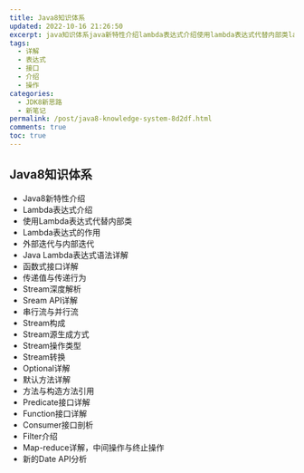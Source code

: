 ```yaml
---
title: Java8知识体系
updated: 2022-10-16 21:26:50
excerpt: java知识体系java新特性介绍lambda表达式介绍使用lambda表达式代替内部类lambda表达式的作用外部迭代与内部迭代javalambda表达式语法详解函数式接口详解传递值与传递行为stream深度解析sreamapi详解串行流与并行流stream构成stream源生成方式stream操作类型stream转换optional详解默认方法详解方法与构造方法引用predicate接口详解function接口详解consumer接口剖析filter介绍mapreduce详解中间操作与终止操作新的da
tags:
  - 详解
  - 表达式
  - 接口
  - 介绍
  - 操作
categories:
  - JDK8新思路
  - 新笔记
permalink: /post/java8-knowledge-system-8d2df.html
comments: true
toc: true
---
```

## Java8知识体系

* Java8新特性介绍
* Lambda表达式介绍
* 使用Lambda表达式代替内部类
* Lambda表达式的作用
* 外部迭代与内部迭代
* Java Lambda表达式语法详解
* 函数式接口详解
* 传递值与传递行为
* Stream深度解析
* Sream API详解
* 串行流与并行流
* Stream构成
* Stream源生成方式
* Stream操作类型
* Stream转换
* Optional详解
* 默认方法详解
* 方法与构造方法引用
* Predicate接口详解
* Function接口详解
* Consumer接口剖析
* Filter介绍
* Map-reduce详解，中间操作与终止操作
* 新的Date API分析